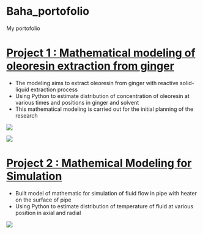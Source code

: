 # Baha_portofolio
My portofolio

# [Project 1 : Mathematical modeling of oleoresin extraction from ginger](https://github.com/bahategar/Prasimulation-For-Oleorecin-Extraction-From-Ginger)
* The modeling aims to extract oleoresin from ginger with reactive solid-liquid extraction process
* Using Python to estimate distribution of concentration of oleoresin at various times and positions in ginger and solvent
* This mathematical modeling is carried out for the initial planning of the research

![](https://github.com/bahategar/Figure-Project/blob/main/Figure%20Project%201.png)

![](https://github.com/bahategar/Prasimulation-For-Oleorecin-Extraction-From-Ginger/blob/main/Figure%202.png)

# [Project 2 : Mathemical Modeling for Simulation]()
* Built model of mathematic for simulation of fluid flow in pipe with heater on the surface of pipe
* Using Python to estimate distribution of temperature of fluid at various position in axial and radial


![](https://github.com/bahategar/Simulation_fluid-flow-with-heater-on-the-surface/blob/main/Figure%202.png)

